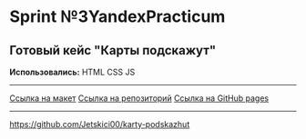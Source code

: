 # Sprint №3YandexPracticum
## Готовый кейс "Карты подскажут"

**Использовались:** HTML CSS JS
____
[Ссылка на макет](https://clck.ru/36YYnq)
[Ссылка на репозиторий](https://github.com/Jetskici00/karty-podskazhut)
[Ссылка на GitHub pages](https://jetskici00.github.io/karty-podskazhut/)
____
https://github.com/Jetskici00/karty-podskazhut

